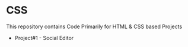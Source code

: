# CSS
This repository contains Code Primarily for HTML & CSS based Projects
* Project#1 - Social Editor
